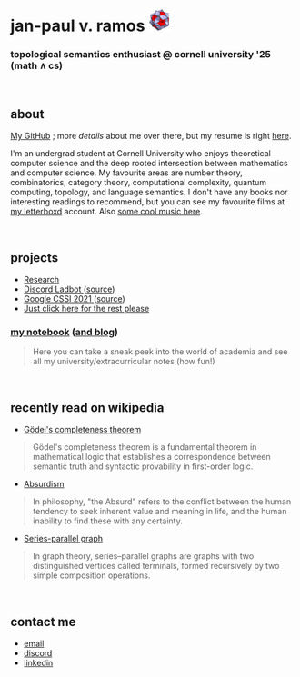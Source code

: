 # jan-paul v. ramos ![alt text](./Data/icosi.png)
### topological semantics enthusiast @ cornell university '25 (math ∧ cs)

<br>

## about
[My GitHub](https://github.com/jpVinnie) ; more *details* about me over there, but my resume is right [here](https://github.com/jpVinnie/jpVinnie/blob/master/Data/LinkedIn%20Resume.pdf).

I'm an undergrad student at Cornell University who enjoys theoretical computer science and the deep rooted intersection between mathematics and computer science. My favourite areas are number theory, combinatorics, category theory, computational complexity, quantum computing, topology, and language semantics. I don't have any books nor interesting readings to recommend, but you can see my favourite films at [my letterboxd](https://letterboxd.com/Vinnely/) account. Also [some cool music here](https://bandcamp.com/jpvinnely).

<br>

## projects
- [Research](https://research.jpramos.me)
- [Discord Ladbot ](https://camto.github.io/Lad/Website/)([source](https://github.com/Camto/Lad))
- [Google CSSI 2021 ](https://notes.jpramos.me/GoogleCSSI/)([source](https://github.com/jpVinnie/notebook/tree/main/GoogleCSSI))
- [Just click here for the rest please](https://github.com/jpVinnie?tab=repositories)


### [my notebook](https://notes.jpramos.me) ([and blog](https://notes.jpramos.me/blog))
> Here you can take a sneak peek into the world of academia and see all my university/extracurricular notes (how fun!)

<br>

## recently read on wikipedia 
- [Gödel's completeness theorem](https://en.wikipedia.org/wiki/Gödel%27s_completeness_theorem)
>  Gödel's completeness theorem is a fundamental theorem in mathematical logic that establishes a correspondence between semantic truth and syntactic provability in first-order logic.
- [Absurdism](https://en.wikipedia.org/wiki/Absurdism)
> In philosophy, "the Absurd" refers to the conflict between the human tendency to seek inherent value and meaning in life, and the human inability to find these with any certainty.
- [Series-parallel graph](https://en.wikipedia.org/wiki/Series–parallel_graph)
> In graph theory, series–parallel graphs are graphs with two distinguished vertices called terminals, formed recursively by two simple composition operations.

<br>

## contact me
- [email](mailto:jvr34@cornell.edu)
- [discord](https://discord.com/users/294518633541926912)
- [linkedin](https://www.linkedin.com/in/jan-paul-v-ramos-6268bb208/)
